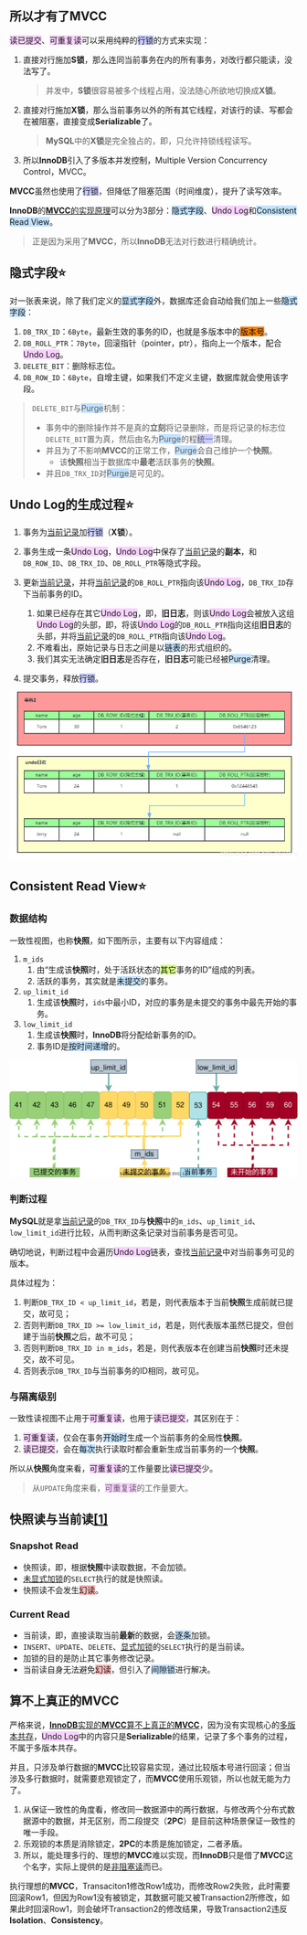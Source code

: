 ## 所以才有了MVCC

<span style=background:#f8d2ff>读已提交</span>、<span style=background:#f8d2ff>可重复读</span>可以采用纯粹的<span style=background:#c9ccff>行锁</span>的方式来实现：

1. 直接对行施加**S锁**，那么连同当前事务在内的所有事务，对改行都只能读，没法写了。

   > 并发中，**S锁**很容易被多个线程占用，没法随心所欲地切换成**X锁**。

2. 直接对行施加**X锁**，那么当前事务以外的所有其它线程，对该行的读、写都会在被阻塞，直接变成**Serializable**了。

   > **MySQL**中的**X锁**是完全独占的，即，只允许持锁线程读写。

3. 所以**InnoDB**引入了多版本并发控制，Multiple Version Concurrency Control，MVCC。

**MVCC**虽然也使用了<span style=background:#c9ccff>行锁</span>，但降低了阻塞范围（时间维度），提升了读写效率。

**InnoDB**的[**MVCC**的实现原理](https://blog.csdn.net/SnailMann/article/details/94724197/)可以分为3部分：<span style=background:#c2e2ff>隐式字段</span>、<span style=background:#f8d2ff>Undo Log</span>和<span style=background:#c2e2ff>Consistent Read View</span>。

> 正是因为采用了**MVCC**，所以**InnoDB**无法对行数进行精确统计。



## 隐式字段⭐

对一张表来说，除了我们定义的<span style=background:#c2e2ff>显式字段</span>外，数据库还会自动给我们加上一些<span style=background:#c2e2ff>隐式字段</span>：

1. `DB_TRX_ID`：`6Byte`，最新生效的事务的ID，也就是多版本中的<span style=background:#ff8000>版本号</span>。
3. `DB_ROLL_PTR`：`7Byte`，回滚指针（pointer，ptr），指向上一个版本，配合<span style=background:#f8d2ff>Undo Log</span>。
4. `DELETE_BIT`：删除标志位。
4. `DB_ROW_ID`：`6Byte`，自增主键，如果我们不定义主键，数据库就会使用该字段。

> `DELETE_BIT`与<span style=background:#c2e2ff>Purge</span>机制：
>
> - 事务中的删除操作并不是真的**立刻**将记录删除，而是将记录的标志位`DELETE_BIT`置为真，然后由名为<span style=background:#c2e2ff>Purge</span>的程<span style=background:#c9ccff>统一</span>清理。
> - 并且为了不影响**MVCC**的正常工作，<span style=background:#c2e2ff>Purge</span>会自己维护一个**快照**。
>   - 该**快照**相当于数据库中**最老**活跃事务的**快照**。
> - 并且`DB_TRX_ID`对<span style=background:#c2e2ff>Purge</span>是可见的。



## Undo Log的生成过程⭐

1. 事务为<u>当前记录</u>加<span style=background:#c9ccff>行锁</span>（**X锁**）。
2. 事务生成一条<span style=background:#f8d2ff>Undo Log</span>，<span style=background:#f8d2ff>Undo Log</span>中保存了<u>当前记录</u>的**副本**，和`DB_ROW_ID`、`DB_TRX_ID`、`DB_ROLL_PTR`等隐式字段。

3. 更新<u>当前记录</u>，并将<u>当前记录</u>的`DB_ROLL_PTR`指向该<span style=background:#f8d2ff>Undo Log</span>，`DB_TRX_ID`存下当前事务的ID。
   1. 如果已经存在其它<span style=background:#f8d2ff>Undo Log</span>，即，**旧日志**，则该<span style=background:#f8d2ff>Undo Log</span>会被放入这组<span style=background:#f8d2ff>Undo Log</span>的头部，即，将该<span style=background:#f8d2ff>Undo Log</span>的`DB_ROLL_PTR`指向这组**旧日志**的头部，并将<u>当前记录</u>的`DB_ROLL_PTR`指向该<span style=background:#f8d2ff>Undo Log</span>。
   2. 不难看出，原始记录与日志之间是以<span style=background:#c2e2ff>链表</span>的形式组织的。
   3. 我们其实无法确定**旧日志**是否存在，**旧日志**可能已经被<span style=background:#c2e2ff>Purge</span>清理。
4. 提交事务，释放<span style=background:#c9ccff>行锁</span>。

![](../images/7/multi-version-concurrency-control.png)



## Consistent Read View⭐

### 数据结构

一致性视图，也称**快照**，如下图所示，主要有以下内容组成：

1. `m_ids`
   1. 由“生成该**快照**时，处于活跃状态的<span style=background:#d4fe7f>其它</span>事务的ID”组成的列表。
   2. 活跃的事务，其实就是<span style=background:#c2e2ff>未提交</span>的事务。
2. `up_limit_id`
   1. 生成该**快照**时，`ids`中最小ID，对应的事务是未提交的事务中最先开始的事务。
3. `low_limit_id`
   1. 生成该**快照**时，**InnoDB**将分配给新事务的ID。
   3. 事务ID是<span style=background:#c2e2ff>按时间递增</span>的。

![](../images/7/consistent-read-view.svg)

### 判断过程

**MySQL**就是拿<u>当前记录</u>的`DB_TRX_ID`与**快照**中的`m_ids`、`up_limit_id`、`low_limit_id`进行比较，从而判断这条记录对当前事务是否可见。

确切地说，判断过程中会遍历<span style=background:#f8d2ff>Undo Log</span>链表，查找<u>当前记录</u>中对当前事务可见的版本。

具体过程为：

1. 判断`DB_TRX_ID < up_limit_id`，若是，则代表版本于当前**快照**生成前就已提交，故可见；
2. 否则判断`DB_TRX_ID >= low_limit_id`，若是，则代表版本虽然已提交，但创建于当前**快照**之后，故不可见；
3. 否则判断`DB_TRX_ID in m_ids`，若是，则代表版本在创建当前**快照**时还未提交，故不可见。
4. 否则表示`DB_TRX_ID`与当前事务的ID相同，故可见。

### 与隔离级别

一致性读视图不止用于<span style=background:#f8d2ff>可重复读</span>，也用于<span style=background:#f8d2ff>读已提交</span>，其区别在于：

1. <span style=background:#f8d2ff>可重复读</span>，仅会在事务<span style=background:#c2e2ff>开始时</span>生成一个当前事务的全局性**快照**。
2. <span style=background:#f8d2ff>读已提交</span>，会在<span style=background:#c2e2ff>每次</span>执行读取时都会重新生成当前事务的一个**快照**。

所以从**快照**角度来看，<span style=background:#f8d2ff>可重复读</span>的工作量要比<span style=background:#f8d2ff>读已提交</span>少。

> 从`UPDATE`角度来看，<span style=background:#f8d2ff>可重复读</span>的工作量要大。



## 快照读与当前读[[1]](https://blog.csdn.net/zcl_love_wx/article/details/83305645)

### Snapshot Read

- 快照读，即，根据**快照**中读取数据，不会加锁。
- <u>未显式加锁</u>的`SELECT`执行的就是快照读。
- 快照读不会发生<span style=background:#ffb8b8>幻读</span>。

### Current Read

- 当前读，即，直接读取当前**最新**的数据，会<span style=background:#c2e2ff>逐条</span>加锁。
- `INSERT`、`UPDATE`、`DELETE`、<u>显式加锁</u>的`SELECT`执行的是当前读。
- 加锁的目的是防止其它事务修改记录。
- 当前读自身无法避免<span style=background:#ffb8b8>幻读</span>，但引入了<span style=background:#c2e2ff>间隙锁</span>进行解决。



## 算不上真正的MVCC

严格来说，[**InnoDB**实现的**MVCC**算不上真正的**MVCC**](https://www.cnblogs.com/chenpingzhao/p/5065316.html)，因为没有实现核心的<u>多版本共存</u>，<span style=background:#f8d2ff>Undo Log</span>中的内容只是**Serializable**的结果，记录了多个事务的过程，不属于多版本共存。

并且，只涉及单行数据的**MVCC**比较容易实现，通过比较版本号进行回滚；但当涉及多行数据时，就需要悲观锁定了，而**MVCC**使用乐观锁，所以也就无能为力了。

1. 从保证一致性的角度看，修改同一数据源中的两行数据，与修改两个分布式数据源中的数据，并无区别，而二段提交（**2PC**）是目前这种场景保证一致性的唯一手段。
2. 乐观锁的本质是消除锁定，**2PC**的本质是施加锁定，二者矛盾。
3. 所以，能处理多行的、理想的**MVCC**难以实现，而**InnoDB**只是借了**MVCC**这个名字，实际上提供的是<u>非阻塞读</u>而已。

执行理想的**MVCC**，Transaciton1修改Row1成功，而修改Row2失败，此时需要回滚Row1，但因为Row1没有被锁定，其数据可能又被Transaction2所修改，如果此时回滚Row1，则会破坏Transaction2的修改结果，导致Transaction2违反**Isolation**、**Consistency**。
